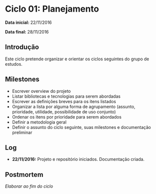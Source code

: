 # Ciclo 01: Planejamento

**Data inicial:** 22/11/2016

**Data final:** 28/11/2016

## Introdução

Este ciclo pretende organizar e orientar os ciclos seguintes do grupo de estudos.

## Milestones
- Escrever overview do projeto
- Listar bibliotecas e tecnologias para serem abordadas
- Escrever as definições breves para os itens listados
- Organizar a lista por alguma forma de agrupamento (assunto, prioridade, utilidade, possibilidade de uso conjunto)
- Ordenar os itens por prioridade para serem abordados
- Definir a metodologia geral
- Definir o assunto do ciclo seguinte, suas milestones e documentação preliminar

## Log

- **22/11/2016:** Projeto e repositório iniciados. Documentação criada.

## Postmortem

*Elaborar ao fim do ciclo*